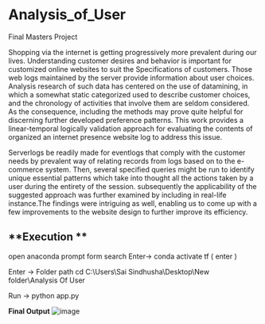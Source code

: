 # Analysis_of_User
Final Masters Project

Shopping via the internet is getting progressively more prevalent during our lives. Understanding customer desires and behavior is important for customized online websites to suit the Specifications of customers. Those web logs maintained by the server provide information about user choices. Analysis research of such data has centered on the use of datamining, in which a somewhat static categorized used to describe customer choices, and the chronology of activities that involve them are seldom considered. As the consequence, including the methods may prove quite helpful for discerning further developed preference patterns. This work provides a linear-temporal logically validation approach for evaluating the contents of organized an internet presence website log to address this issue.

Serverlogs be readily made for eventlogs that comply with the customer needs by prevalent way of relating records from logs based on to the e-commerce system. Then, several specified queries might be run to identify unique essential patterns which take into thought all the actions taken by a user during the entirety of the session. subsequently the applicability of the suggested approach was further examined by including in real-life instance.The findings were intriguing as well, enabling us to come up with a few improvements to the website design to further improve its efficiency.

**Execution **
-----------------
open anaconda prompt form search
Enter->
conda activate tf ( enter )

Enter -> Folder path
cd C:\Users\Sai Sindhusha\Desktop\New folder\Analysis Of User

Run ->
python app.py

**Final Output**
![image](https://github.com/saisindhusha/Analysis_of_User/assets/52554773/a0828487-4159-451e-9580-013c5cb20a12)

